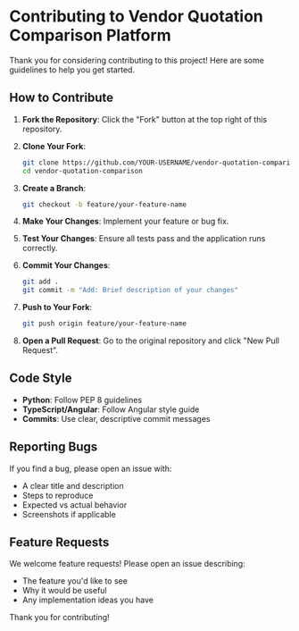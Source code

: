 
# Contributing to Vendor Quotation Comparison Platform

Thank you for considering contributing to this project! Here are some guidelines to help you get started.

## How to Contribute

1. **Fork the Repository**: Click the "Fork" button at the top right of this repository.

2. **Clone Your Fork**:
   ```bash
   git clone https://github.com/YOUR-USERNAME/vendor-quotation-comparison.git
   cd vendor-quotation-comparison
   ```

3. **Create a Branch**:
   ```bash
   git checkout -b feature/your-feature-name
   ```

4. **Make Your Changes**: Implement your feature or bug fix.

5. **Test Your Changes**: Ensure all tests pass and the application runs correctly.

6. **Commit Your Changes**:
   ```bash
   git add .
   git commit -m "Add: Brief description of your changes"
   ```

7. **Push to Your Fork**:
   ```bash
   git push origin feature/your-feature-name
   ```

8. **Open a Pull Request**: Go to the original repository and click "New Pull Request".

## Code Style

- **Python**: Follow PEP 8 guidelines
- **TypeScript/Angular**: Follow Angular style guide
- **Commits**: Use clear, descriptive commit messages

## Reporting Bugs

If you find a bug, please open an issue with:
- A clear title and description
- Steps to reproduce
- Expected vs actual behavior
- Screenshots if applicable

## Feature Requests

We welcome feature requests! Please open an issue describing:
- The feature you'd like to see
- Why it would be useful
- Any implementation ideas you have

Thank you for contributing!
